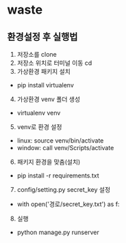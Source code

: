 # waste

## 환경설정 후 실행법

1. 저장소를 clone
2. 저장소 위치로 터미널 이동 cd
3. 가상환경 패키지 설치
- pip install virtualenv
4. 가상환경 venv 폴더 생성
- virtualenv venv
5. venv로 환경 설정
- linux: source venv/bin/activate
- window: call venv/Scripts/activate
6. 패키지 환경을 맞춤(설치) 
- pip install -r requirements.txt
7. config/setting.py secret_key 설정
- with open('경로/secret_key.txt') as f:
8. 실행
- python manage.py runserver
